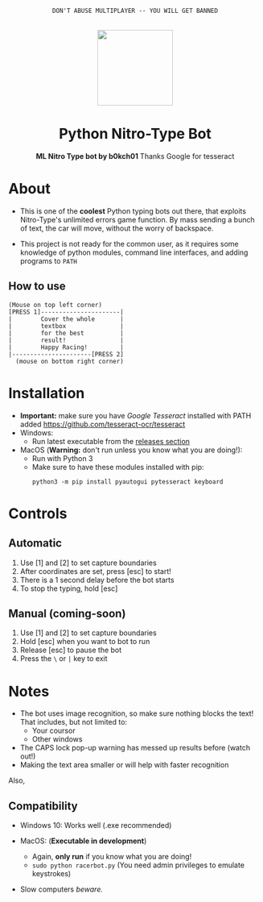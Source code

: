 <div align="center">

```
DON'T ABUSE MULTIPLAYER -- YOU WILL GET BANNED
```
<br>
<img src="https://i.pinimg.com/originals/26/bb/4f/26bb4f08d445790b80e7a1d90dfb65ab.gif" width=150>

# Python Nitro-Type Bot

**ML Nitro Type bot by b0kch01**
Thanks Google for tesseract

</div>

# About
- This is one of the **coolest** Python typing bots out there, that exploits
Nitro-Type's unlimited errors game function. By mass sending a bunch of text,
the car will move, without the worry of backspace.

- This project is not ready for the common user, as it requires
some knowledge of python modules, command line interfaces, and adding programs
to ```PATH```

## How to use

```
(Mouse on top left corner)
[PRESS 1]----------------------|
|        Cover the whole       |
|        textbox               |
|        for the best          |
|        result!               |
|        Happy Racing!         |
|----------------------[PRESS 2]
  (mouse on bottom right corner)
```
# Installation
- **Important:** make sure you have _Google Tesseract_ installed with PATH added
https://github.com/tesseract-ocr/tesseract
- Windows:
    - Run latest executable from the <a href="https://github.com/B0kCh01/NitroType-Bot/releases/latest">releases section</a>
- MacOS (**Warning:** don't run unless you know what you are doing!):
    - Run with Python 3
    - Make sure to have these modules installed with pip:
        ```
        python3 -m pip install pyautogui pytesseract keyboard
        ```

# Controls
## Automatic
1. Use [1] and [2] to set capture boundaries
2. After coordinates are set, press [esc] to start! 			
3. There is a 1 second delay before the bot starts
4. To stop the typing, hold [esc]

## Manual (coming-soon)
1. Use [1] and [2] to set capture boundaries
2. Hold [esc] when you want to bot to run
3. Release [esc] to pause the bot
4. Press the ``\`` or ``|`` key to exit


# Notes
- The bot uses image recognition, so make sure nothing blocks the text!
That includes, but not limited to:
    - Your coursor
    - Other windows
- The CAPS lock pop-up warning has messed up results before (watch out!)
- Making the text area smaller or will help with faster recognition

Also,

## Compatibility
- Windows 10: Works well (.exe recommended)
- MacOS: (**Executable in development**)
    - Again, **only run** if you know what you are doing!
    - ```sudo python racerbot.py``` (You need admin privileges to emulate keystrokes)

- Slow computers _beware._
